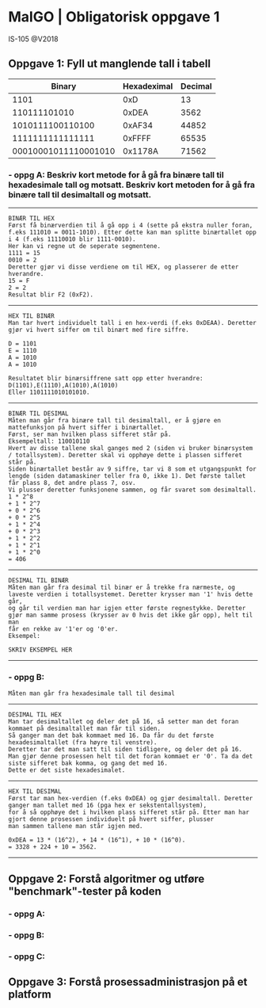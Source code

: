 # MalGO | Obligatorisk oppgave 1
IS-105 @V2018

## Oppgave 1: Fyll ut manglende tall i tabell

Binary|Hexadeximal|Decimal
---|---|---
1101|0xD|13
110111101010|0xDEA|3562
1010111100110100|0xAF34|44852
1111111111111111|0xFFFF|65535
00010001011110001010|0x1178A|71562

### - oppg A: Beskriv kort metode for å gå fra binære tall til hexadesimale tall og motsatt. Beskriv kort metoden for å gå fra binære tall til desimaltall og motsatt.

----------------------------------------------------------------------------------------------------------
	BINÆR TIL HEX
	Først få binærverdien til å gå opp i 4 (sette på ekstra nuller foran, f.eks 111010 = 0011-1010). Etter dette kan man splitte binærtallet opp i 4 (f.eks 11110010 blir 1111-0010). 
	Her kan vi regne ut de seperate segmentene.
	1111 = 15
	0010 = 2
	Deretter gjør vi disse verdiene om til HEX, og plasserer de etter hverandre.
	15 = F
	2 = 2
	Resultat blir F2 (0xF2).
----------------------------------------------------------------------------------------------------------
	HEX TIL BINÆR
	Man tar hvert individuelt tall i en hex-verdi (f.eks 0xDEAA). Deretter gjør vi hvert siffer om til binært med fire siffre.

	D = 1101
	E = 1110
	A = 1010
	A = 1010

	Resultatet blir binærsiffrene satt opp etter hverandre: D(1101),E(1110),A(1010),A(1010)
	Eller 1101111010101010.
----------------------------------------------------------------------------------------------------------
	BINÆR TIL DESIMAL
	Måten man går fra binære tall til desimaltall, er å gjøre en mattefunksjon på hvert siffer i binærtallet. 
	Først, ser man hvilken plass sifferet står på. 
	Eksempeltall: 110010110
	Hvert av disse tallene skal ganges med 2 (siden vi bruker binærsystem / totallsystem). Deretter skal vi opphøye dette i plassen sifferet står på.
	Siden binærtallet består av 9 siffre, tar vi 8 som et utgangspunkt for lengde (siden datamaskiner teller fra 0, ikke 1). Det første tallet får plass 8, det andre plass 7, osv. 
	Vi plusser deretter funksjonene sammen, og får svaret som desimaltall.
	1 * 2^8
	+ 1 * 2^7
	+ 0 * 2^6
	+ 0 * 2^5
	+ 1 * 2^4
	+ 0 * 2^3
	+ 1 * 2^2
	+ 1 * 2^1
	+ 1 * 2^0
	= 406
----------------------------------------------------------------------------------------------------------
	DESIMAL TIL BINÆR
	Måten man går fra desimal til binær er å trekke fra nærmeste, og laveste verdien i totallsystemet. Deretter krysser man '1' hvis dette går,
	og går til verdien man har igjen etter første regnestykke. Deretter gjør man samme prosess (krysser av 0 hvis det ikke går opp), helt til man
	får en rekke av '1'er og '0'er.
	Eksempel: 

	SKRIV EKSEMPEL HER
----------------------------------------------------------------------------------------------------------


### - oppg B: 

	Måten man går fra hexadesimale tall til desimal
----------------------------------------------------------------------------------------------------------
	DESIMAL TIL HEX
	Man tar desimaltallet og deler det på 16, så setter man det foran kommaet på desimaltallet man får til siden. 
	Så ganger man det bak kommaet med 16. Da får du det første hexadesimaltallet (fra høyre til venstre).
	Deretter tar det man satt til siden tidligere, og deler det på 16. 
	Man gjør denne prosessen helt til det foran kommaet er '0'. Ta da det siste sifferet bak komma, og gang det med 16. 
	Dette er det siste hexadesimalet. 
----------------------------------------------------------------------------------------------------------
	HEX TIL DESIMAL
	Først tar man hex-verdien (f.eks 0xDEA) og gjør desimaltall. Deretter ganger man tallet med 16 (pga hex er sekstentallsystem),
	for å så opphøye det i hvilken plass sifferet står på. Etter man har gjort denne prosessen individuelt på hvert siffer, plusser 
	man sammen tallene man står igjen med.

	0xDEA = 13 * (16^2), + 14 * (16^1), + 10 * (16^0).
	= 3328 + 224 + 10 = 3562.
----------------------------------------------------------------------------------------------------------

## Oppgave 2: Forstå algoritmer og utføre "benchmark"-tester på koden
### - oppg A:
### - oppg B:
### - oppg C:

## Oppgave 3: Forstå prosessadministrasjon på et platform

